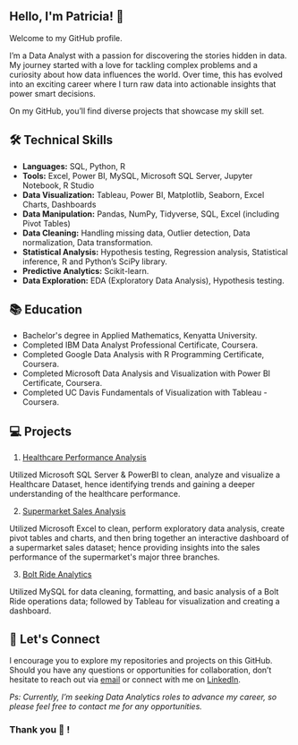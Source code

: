 ## Hello, I'm Patricia! 👋
Welcome to my GitHub profile.

I’m a Data Analyst with a passion for discovering the stories hidden in data.
My journey started with a love for tackling complex problems and a curiosity about how data influences the world.
Over time, this has evolved into an exciting career where I turn raw data into actionable insights that power smart decisions.

On my GitHub, you’ll find diverse projects that showcase my skill set.

## 🛠️ Technical Skills
- **Languages:** SQL, Python, R
- **Tools:** Excel, Power BI, MySQL, Microsoft SQL Server, Jupyter Notebook, R Studio
- **Data Visualization:** Tableau, Power BI, Matplotlib, Seaborn, Excel Charts, Dashboards
- **Data Manipulation:** Pandas, NumPy, Tidyverse, SQL, Excel (including Pivot Tables)
- **Data Cleaning:** Handling missing data, Outlier detection, Data normalization, Data transformation.
- **Statistical Analysis:** Hypothesis testing, Regression analysis, Statistical inference, R and Python’s SciPy library.
- **Predictive Analytics:** Scikit-learn.
- **Data Exploration:** EDA (Exploratory Data Analysis), Hypothesis testing.

## 📚 Education
- Bachelor's degree in Applied Mathematics, Kenyatta University.
- Completed IBM Data Analyst Professional Certificate, Coursera.
- Completed Google Data Analysis with R Programming Certificate, Coursera.
- Completed Microsoft Data Analysis and Visualization with Power BI Certificate, Coursera.
- Completed UC Davis Fundamentals of Visualization with Tableau - Coursera.

## 💻 Projects
1. [Healthcare Performance Analysis](https://github.com/patriciavalentine/HEALTHCARE-PERFORMANCE-ANALYSIS)

Utilized Microsoft SQL Server & PowerBI to clean, analyze and visualize a Healthcare Dataset, hence identifying trends and gaining a deeper understanding of the healthcare performance.

2. [Supermarket Sales Analysis](https://github.com/patriciavalentine/SUPERMARKET-SALES-ANALYSIS)

Utilized Microsoft Excel to clean, perform exploratory data analysis, create pivot tables and charts, and then bring together an interactive dashboard of a supermarket sales dataset; hence providing insights into the sales performance of the supermarket's major three branches.

3. [Bolt Ride Analytics](https://github.com/patriciavalentine/BOLT-RIDE-ANALYTICS)

Utilized MySQL for data cleaning, formatting, and basic analysis of a Bolt Ride operations data; followed by Tableau for visualization and creating a dashboard.

## 📧 Let's Connect
I encourage you to explore my repositories and projects on this GitHub.
Should you have any questions or opportunities for collaboration, don’t hesitate to reach out via [email](patriciavalentinedanga@gmail.com) or connect with me on [LinkedIn](https://LinkedIn.com/in/patricia-valentine-danga/).


*Ps: Currently, I’m seeking Data Analytics roles to advance my career, so please feel free to contact me for any opportunities.*


### Thank you 🥰 !

<!---
patriciavalentine/patriciavalentine is a ✨ special ✨ repository because its `README.md` (this file) appears on your GitHub profile.
You can click the Preview link to take a look at your changes.
--->
